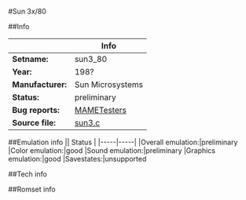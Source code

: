 #Sun 3x/80

##Info

||Info|
|-----|-----|
|**Setname:**|sun3_80
|**Year:**|198?
|**Manufacturer:**|Sun Microsystems
|**Status:**|preliminary
|**Bug reports:**|[MAMETesters](http://mametesters.org/view_all_set.php?type=1&temporary=y&search=sun3.c)
|**Source file:**|[sun3.c](https://github.com/mamedev/mame/blob/master/src/mess/drivers/sun3.c)

##Emulation info
|| Status |
|-----|-----|
|Overall emulation:|preliminary
|Color emulation:|good
|Sound emulation:|preliminary
|Graphics emulation:|good
|Savestates:|unsupported

##Tech info

##Romset info

<!--- START OF EDITED COMMENT DO NOT TOUCH TEXT ABOVE-->
